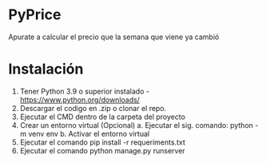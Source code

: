 # PyPrice

Apurate a calcular el precio que la semana que viene ya cambió

# Instalación

1. Tener Python 3.9 o superior instalado - https://www.python.org/downloads/
2. Descargar el codigo en .zip o clonar el repo.
3. Ejecutar el CMD dentro de la carpeta del proyecto
4. Crear un entorno virtual (Opcional)
  a. Ejecutar el sig. comando: python -m venv env
  b. Activar el entorno virtual
5. Ejecutar el comando pip install -r requeriments.txt
6. Ejecutar el comando  python manage.py runserver
